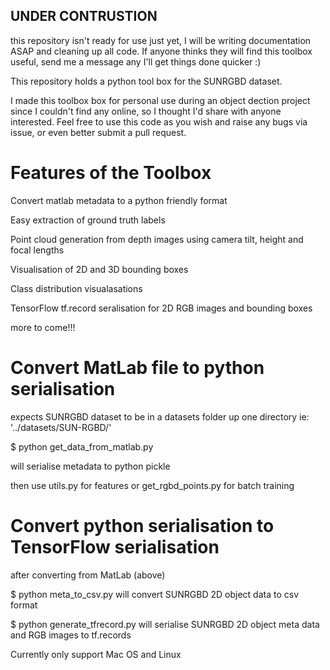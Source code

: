 ## UNDER CONTRUSTION
this repository isn't ready for use just yet, I will be writing documentation ASAP and cleaning up all code. If anyone thinks they will find this toolbox useful, send me a message any I'll get things done quicker :)


This repository holds a python tool box for the SUNRGBD dataset.

I made this toolbox box for personal use during an object dection project since I couldn't find any online, so I thought I'd share with anyone interested.
Feel free to use this code as you wish and raise any bugs via issue, or even better submit a pull request.

# Features of the Toolbox

Convert matlab metadata to a python friendly format

Easy extraction of ground truth labels

Point cloud generation from depth images using camera tilt, height and focal lengths

Visualisation of 2D and 3D bounding boxes

Class distribution visualasations 

TensorFlow tf.record seralisation for 2D RGB images and bounding boxes


more to come!!!

# Convert MatLab file to python serialisation
expects SUNRGBD dataset to be in a datasets folder up one directory ie: '../datasets/SUN-RGBD/'

$ python get_data_from_matlab.py

will serialise metadata to python pickle


then use utils.py for features or get_rgbd_points.py for batch training

# Convert python serialisation to TensorFlow serialisation
after converting from MatLab (above)

$ python meta_to_csv.py
will convert SUNRGBD 2D object data to csv format

$ python generate_tfrecord.py
will serialise SUNRGBD 2D object meta data and RGB images to tf.records




Currently only support Mac OS and Linux